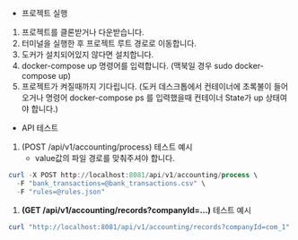 - 프로젝트 실행
1. 프로젝트를 클론받거나 다운받습니다.
2. 터미널을 실행한 후 프로젝트 루트 경로로 이동합니다.
3. 도커가 설치되어있지 않다면 설치합니다.
4. docker-compose up 명령어를 입력합니다. (맥북일 경우 sudo docker-compose up) 
5. 프로젝트가 켜질때까지 기다립니다. (도커 데스크톱에서 컨테이너에 초록불이 들어오거나 명령어 docker-compose ps 를 입력했을때 컨테이너 State가 up 상태여야 합니다.)

- API 테스트
1. (POST /api/v1/accounting/process) 테스트 예시
    - value값의 파일 경로를 맞춰주셔야 합니다.

```powershell
curl -X POST http://localhost:8081/api/v1/accounting/process \
  -F "bank_transactions=@bank_transactions.csv" \
  -F "rules=@rules.json"
```

1. **(GET /api/v1/accounting/records?companyId=...)** 테스트 예시

```powershell
curl "http://localhost:8081/api/v1/accounting/records?companyId=com_1"
```